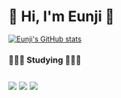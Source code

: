 # 💜 Hi, I'm Eunji 💜 

[![Eunji's GitHub stats](https://github-readme-stats.vercel.app/api?username=EunjiLee98)](https://github.com/anuraghazra/github-readme-stats)

### 👩🏻‍💻 Studying 👩🏻‍💻
## <img src="https://img.shields.io/badge/Flutter-8dbff7?style=flat-square&logo=flutter&logoColor=white"/> <img src="https://img.shields.io/badge/Firebase-FFCA28?style=flat-square&logo=firebase&logoColor=white"/> <img src="https://img.shields.io/badge/C-FFCA28?style=flat-square&logo=c&logoColor=white"/> 
<!--
**EunjiLee98/EunjiLee98** is a ✨ _special_ ✨ repository because its `README.md` (this file) appears on your GitHub profile.

Here are some ideas to get you started:

- 🔭 I’m currently working on ...
- 🌱 I’m currently learning ...
- 👯 I’m looking to collaborate on ...
- 🤔 I’m looking for help with ...
- 💬 Ask me about ...
- 📫 How to reach me: ...
- 😄 Pronouns: ...
- ⚡ Fun fact: ...
-->
